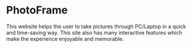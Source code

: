 # PhotoFrame
This website helps the user to take pictures through PC/Laptop in a quick and time-saving way. This site also has many interactive features which make the experience enjoyable and memorable.

